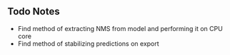 ## Todo Notes

- Find method of extracting NMS from model and performing it on CPU core
- Find method of stabilizing predictions on export
